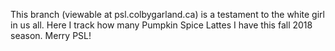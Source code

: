 This branch (viewable at psl.colbygarland.ca) is a testament to the white girl in us all. Here I track how many Pumpkin Spice Lattes I have this fall 2018 season. Merry PSL!
